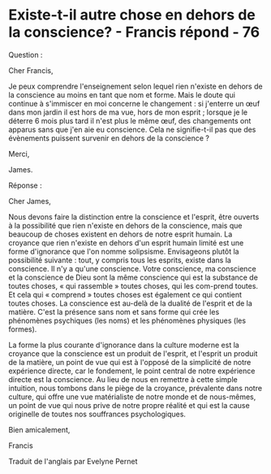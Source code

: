 # Existe-t-il autre chose en dehors de la conscience? - Francis répond - 76



Question :   

Cher Francis,  

Je peux comprendre l'enseignement selon lequel rien n'existe en dehors de la conscience au moins en tant que nom et forme. Mais le doute qui continue &agrave; s'immiscer en moi concerne le changement : si j'enterre un &oelig;uf dans mon jardin il est hors de ma vue, hors de mon esprit ; lorsque je le d&eacute;terre 6 mois plus tard il n'est plus le m&ecirc;me &oelig;uf, des changements ont apparus sans que j'en aie eu conscience. Cela ne signifie-t-il pas que des &eacute;v&egrave;nements puissent survenir en dehors de la conscience ?  

Merci,  

James.  

R&eacute;ponse :  

Cher James,  

Nous devons faire la distinction entre la conscience et l'esprit, &ecirc;tre ouverts &agrave; la possibilit&eacute; que rien n'existe en dehors de la conscience, mais que beaucoup de choses existent en dehors de notre esprit humain. La croyance que rien n'existe en dehors d'un esprit humain limit&eacute; est une forme d'ignorance que l'on nomme solipsisme. Envisageons plut&ocirc;t la possibilit&eacute; suivante : tout, y compris tous les esprits, existe dans la conscience. Il n'y a qu'une conscience. Votre conscience, ma conscience et la conscience de Dieu sont la m&ecirc;me conscience qui est la substance de toutes choses, &laquo; qui rassemble &raquo; toutes choses, qui les com-prend toutes. Et cela qui &laquo; comprend &raquo; toutes choses est &eacute;galement ce qui contient toutes choses. La conscience est au-del&agrave; de la dualit&eacute; de l'esprit et de la mati&egrave;re. C'est la pr&eacute;sence sans nom et sans forme qui cr&eacute;e les ph&eacute;nom&egrave;nes psychiques (les noms) et les ph&eacute;nom&egrave;nes physiques (les formes).  

La forme la plus courante d'ignorance dans la culture moderne est la croyance que la conscience est un produit de l'esprit, et l'esprit un produit de la mati&egrave;re, un point de vue qui est &agrave; l'oppos&eacute; de la simplicit&eacute; de notre exp&eacute;rience directe, car le fondement, le point central de notre exp&eacute;rience directe est la conscience. Au lieu de nous en remettre &agrave; cette simple intuition, nous tombons dans le pi&egrave;ge de la croyance, pr&eacute;valente dans notre culture, qui offre une vue mat&eacute;rialiste de notre monde et de nous-m&ecirc;mes, un point de vue qui nous prive de notre propre r&eacute;alit&eacute; et qui est la cause originelle de toutes nos souffrances psychologiques.  

Bien amicalement,  

Francis  

Traduit de l'anglais par Evelyne Pernet  








